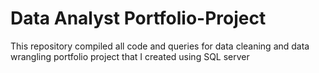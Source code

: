 # Data Analyst Portfolio-Project
This repository compiled all code and queries for data cleaning and data wrangling portfolio project that I created using SQL server
